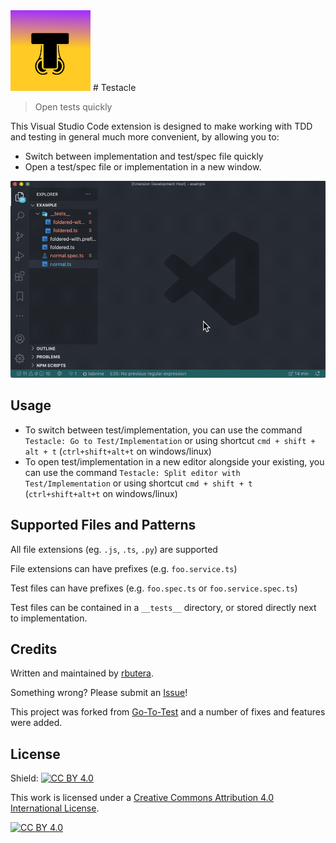 <img src="./assets/icon.png" style="width: 128px" />
# Testacle

> Open tests quickly

This Visual Studio Code extension is designed to make working with TDD and testing in general much more convenient, by allowing you to:

- Switch between implementation and test/spec file quickly
- Open a test/spec file or implementation in a new window.

![Demonstration Gif](./assets/testacle-preview.gif)

## Usage

- To switch between test/implementation, you can use the command `Testacle: Go to Test/Implementation` or using shortcut `cmd + shift + alt + t` (`ctrl+shift+alt+t` on windows/linux)
- To open test/implementation in a new editor alongside your existing, you can use the command `Testacle: Split editor with Test/Implementation` or using shortcut `cmd + shift + t` (`ctrl+shift+alt+t` on windows/linux)

## Supported Files and Patterns

All file extensions (eg. `.js`, `.ts`, `.py`) are supported

File extensions can have prefixes (e.g. `foo.service.ts`)

Test files can have prefixes (e.g. `foo.spec.ts` or `foo.service.spec.ts`)

Test files can be contained in a `__tests__` directory, or stored directly next to implementation.

## Credits

Written and maintained by [rbutera](https://github.com/rbutera).

Something wrong? Please submit an [Issue](https://github.com/rbutera/vscode-testacle/issues/new)!

This project was forked from [Go-To-Test](https://github.com/futantan/go-to-test) and a number of fixes and features were added.

## License

Shield: [![CC BY 4.0][cc-by-shield]][cc-by]

This work is licensed under a
[Creative Commons Attribution 4.0 International License][cc-by].

[![CC BY 4.0][cc-by-image]][cc-by]

[cc-by]: http://creativecommons.org/licenses/by/4.0/
[cc-by-image]: https://i.creativecommons.org/l/by/4.0/88x31.png
[cc-by-shield]: https://img.shields.io/badge/License-CC%20BY%204.0-lightgrey.svg
